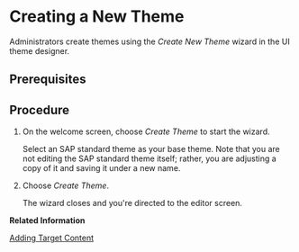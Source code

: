 <!-- loiof987d5ffccd743cf88b0865c3bbbbe4f -->

# Creating a New Theme

Administrators create themes using the *Create New Theme* wizard in the UI theme designer.



## Prerequisites



<a name="loiof987d5ffccd743cf88b0865c3bbbbe4f__steps_vyz_yrg_nj"/>

## Procedure

1.  On the welcome screen, choose *Create Theme* to start the wizard.

    Select an SAP standard theme as your base theme. Note that you are not editing the SAP standard theme itself; rather, you are adjusting a copy of it and saving it under a new name.

2.  Choose *Create Theme*.

    The wizard closes and you're directed to the editor screen.


**Related Information**  


[Adding Target Content](adding-target-content-6f99f7f.md "Administrators add target content in order to preview any changes they make to the theme.")


